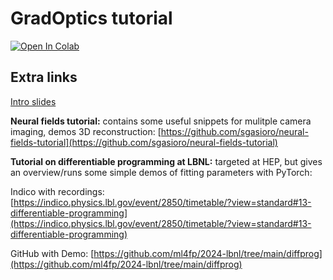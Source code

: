 # GradOptics tutorial
[![Open In Colab](https://colab.research.google.com/assets/colab-badge.svg)](https://colab.research.google.com/github/sgasioro/gradoptics-tutorial/blob/main/GradOptics%20Tutorial.ipynb)

## Extra links
[Intro slides](https://docs.google.com/presentation/d/1syT_ISaqWS3ucwZNixK7Gy12SunZBHi_UC_LE8hNL3s/edit?usp=sharing)

**Neural fields tutorial:** contains some useful snippets for mulitple camera imaging, demos 3D reconstruction:
[https://github.com/sgasioro/neural-fields-tutorial](https://github.com/sgasioro/neural-fields-tutorial)

**Tutorial on differentiable programming at LBNL:** targeted at HEP, but gives an overview/runs some simple demos of fitting parameters with PyTorch:

Indico with recordings: [https://indico.physics.lbl.gov/event/2850/timetable/?view=standard#13-differentiable-programming](https://indico.physics.lbl.gov/event/2850/timetable/?view=standard#13-differentiable-programming)

GitHub with Demo: [https://github.com/ml4fp/2024-lbnl/tree/main/diffprog](https://github.com/ml4fp/2024-lbnl/tree/main/diffprog)
